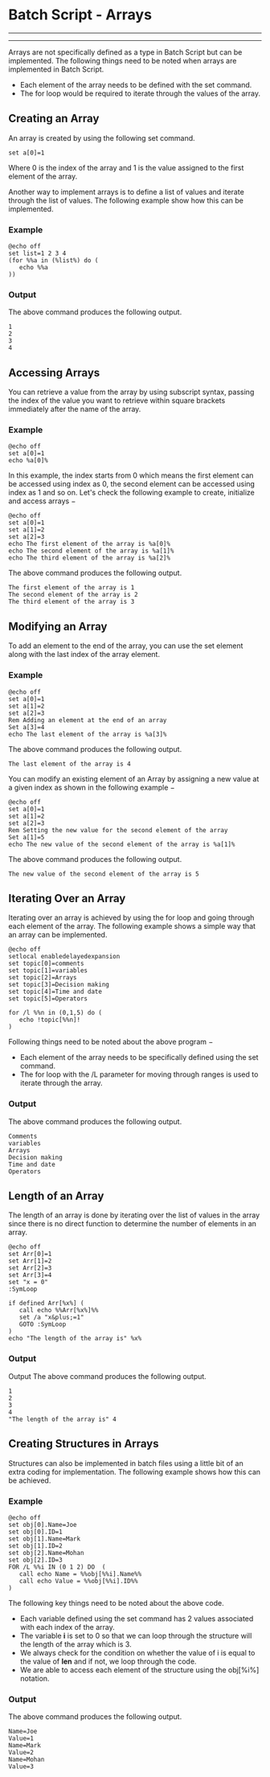 # Batch Script - Arrays

---



---

Arrays are not specifically defined as a type in Batch Script but can be implemented. The following things need to be noted when arrays are implemented in Batch Script.

* Each element of the array needs to be defined with the set command.
* The for loop would be required to iterate through the values of the array.

## Creating an Array

An array is created by using the following set command.

```
set a[0]=1
```

Where 0 is the index of the array and 1 is the value assigned to the first element of the array.

Another way to implement arrays is to define a list of values and iterate through the list of values. The following example show how this can be implemented.

### Example

```
@echo off 
set list=1 2 3 4 
(for %%a in (%list%) do ( 
   echo %%a 
))
```

### Output

The above command produces the following output.

```
1
2
3
4
```

## Accessing Arrays

You can retrieve a value from the array by using subscript syntax, passing the index of the value you want to retrieve within square brackets immediately after the name of the array.

### Example

```
@echo off 
set a[0]=1 
echo %a[0]%
```

In this example, the index starts from 0 which means the first element can be accessed using index as 0, the second element can be accessed using index as 1 and so on. Let's check the following example to create, initialize and access arrays −

```
@echo off
set a[0]=1 
set a[1]=2 
set a[2]=3 
echo The first element of the array is %a[0]% 
echo The second element of the array is %a[1]% 
echo The third element of the array is %a[2]%
```

The above command produces the following output.

```
The first element of the array is 1 
The second element of the array is 2 
The third element of the array is 3
```

## Modifying an Array

To add an element to the end of the array, you can use the set element along with the last index of the array element.

### Example

```
@echo off 
set a[0]=1  
set a[1]=2  
set a[2]=3 
Rem Adding an element at the end of an array 
Set a[3]=4 
echo The last element of the array is %a[3]%
```

The above command produces the following output.

```
The last element of the array is 4
```

You can modify an existing element of an Array by assigning a new value at a given index as shown in the following example −

```
@echo off 
set a[0]=1 
set a[1]=2  
set a[2]=3 
Rem Setting the new value for the second element of the array 
Set a[1]=5 
echo The new value of the second element of the array is %a[1]%
```

The above command produces the following output.

```
The new value of the second element of the array is 5
```

## Iterating Over an Array

Iterating over an array is achieved by using the for loop and going through each element of the array. The following example shows a simple way that an array can be implemented.

```
@echo off 
setlocal enabledelayedexpansion 
set topic[0]=comments 
set topic[1]=variables 
set topic[2]=Arrays 
set topic[3]=Decision making 
set topic[4]=Time and date 
set topic[5]=Operators 

for /l %%n in (0,1,5) do ( 
   echo !topic[%%n]! 
)
```

Following things need to be noted about the above program −

* Each element of the array needs to be specifically defined using the set command.
* The for loop with the /L parameter for moving through ranges is used to iterate through the array.

### Output

The above command produces the following output.

```
Comments 
variables 
Arrays 
Decision making 
Time and date 
Operators
```

## Length of an Array

The length of an array is done by iterating over the list of values in the array since there is no direct function to determine the number of elements in an array.

```
@echo off 
set Arr[0]=1 
set Arr[1]=2 
set Arr[2]=3 
set Arr[3]=4 
set "x = 0" 
:SymLoop 

if defined Arr[%x%] ( 
   call echo %%Arr[%x%]%% 
   set /a "x&plus;=1"
   GOTO :SymLoop 
)
echo "The length of the array is" %x%
```

### Output

Output The above command produces the following output.

```
1
2
3
4
"The length of the array is" 4
```

## Creating Structures in Arrays

Structures can also be implemented in batch files using a little bit of an extra coding for implementation. The following example shows how this can be achieved.

### Example

```
@echo off 
set obj[0].Name=Joe 
set obj[0].ID=1 
set obj[1].Name=Mark 
set obj[1].ID=2 
set obj[2].Name=Mohan 
set obj[2].ID=3 
FOR /L %%i IN (0 1 2) DO  (
   call echo Name = %%obj[%%i].Name%%
   call echo Value = %%obj[%%i].ID%%
)
```

The following key things need to be noted about the above code.

* Each variable defined using the set command has 2 values associated with each index of the array.
* The variable **i** is set to 0 so that we can loop through the structure will the length of the array which is 3.
* We always check for the condition on whether the value of i is equal to the value of **len** and if not, we loop through the code.
* We are able to access each element of the structure using the obj[%i%] notation.

### Output

The above command produces the following output.

```
Name=Joe 
Value=1 
Name=Mark 
Value=2 
Name=Mohan 
Value=3
```

